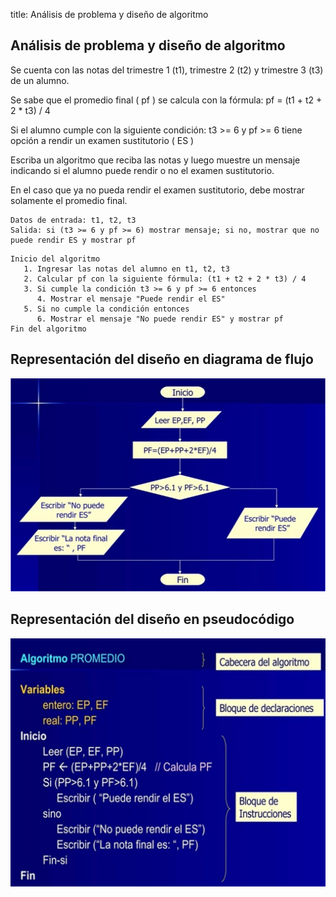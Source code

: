 title: Análisis de problema y diseño de algoritmo

## Análisis de problema y diseño de algoritmo

Se cuenta con las notas del trimestre 1 (t1), trimestre 2 (t2) y trimestre 3 (t3) de un alumno.

Se sabe que el promedio final ( pf ) se calcula con la fórmula: pf = (t1 + t2 + 2 * t3) / 4

Si el alumno cumple con la siguiente condición: t3 >= 6 y pf >= 6 tiene opción a rendir un examen sustitutorio ( ES )

Escriba un algoritmo que reciba las notas y luego muestre un mensaje indicando si el alumno puede rendir o no el examen sustitutorio.

En el caso que ya no pueda rendir el examen sustitutorio, debe mostrar solamente el promedio final.

``` title="Análisis"
Datos de entrada: t1, t2, t3
Salida: si (t3 >= 6 y pf >= 6) mostrar mensaje; si no, mostrar que no puede rendir ES y mostrar pf
```

``` title="Algoritmo"
Inicio del algoritmo
   1. Ingresar las notas del alumno en t1, t2, t3
   2. Calcular pf con la siguiente fórmula: (t1 + t2 + 2 * t3) / 4
   3. Si cumple la condición t3 >= 6 y pf >= 6 entonces
      4. Mostrar el mensaje "Puede rendir el ES"
   5. Si no cumple la condición entonces 
      6. Mostrar el mensaje "No puede rendir ES" y mostrar pf
Fin del algoritmo
```

## Representación del diseño en diagrama de flujo

![Alt text](imagenes/representacion-diseno-algoritmo-diagrama-de-flujo.png)

## Representación del diseño en pseudocódigo

![Alt text](imagenes/representacion-diseno-algoritmo-pseudocodigo.png)